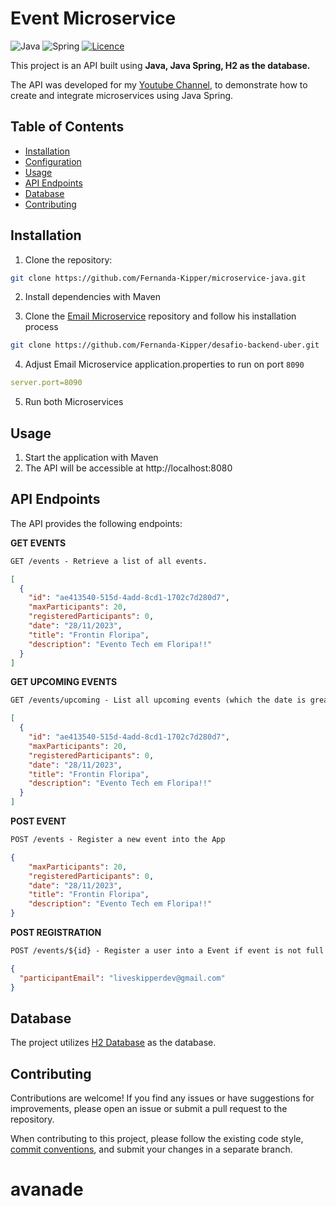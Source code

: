 # Event Microservice

![Java](https://img.shields.io/badge/java-%23ED8B00.svg?style=for-the-badge&logo=openjdk&logoColor=white)
![Spring](https://img.shields.io/badge/spring-%236DB33F.svg?style=for-the-badge&logo=spring&logoColor=white)
[![Licence](https://img.shields.io/github/license/Ileriayo/markdown-badges?style=for-the-badge)](./LICENSE)

This project is an API built using **Java, Java Spring, H2 as the database.**

The API was developed for my [Youtube Channel](https://www.youtube.com/live/yACzWg9gUGM?si=lYfhFaalzE56tkC_), to demonstrate how  to create and integrate microservices using Java Spring.

## Table of Contents

- [Installation](#installation)
- [Configuration](#configuration)
- [Usage](#usage)
- [API Endpoints](#api-endpoints)
- [Database](#database)
- [Contributing](#contributing)

## Installation

1. Clone the repository:

```bash
git clone https://github.com/Fernanda-Kipper/microservice-java.git
```

2. Install dependencies with Maven

3. Clone the [Email Microservice](https://github.com/Fernanda-Kipper/desafio-backend-uber) repository and follow his installation process

```bash
git clone https://github.com/Fernanda-Kipper/desafio-backend-uber.git
```

4. Adjust Email Microservice application.properties to run on port `8090`

```yaml
server.port=8090
```

5. Run both Microservices

## Usage

1. Start the application with Maven
2. The API will be accessible at http://localhost:8080

## API Endpoints
The API provides the following endpoints:

**GET EVENTS**
```markdown
GET /events - Retrieve a list of all events.
```
```json
[
  {
    "id": "ae413540-515d-4add-8cd1-1702c7d280d7",
    "maxParticipants": 20,
    "registeredParticipants": 0,
    "date": "28/11/2023",
    "title": "Frontin Floripa",
    "description": "Evento Tech em Floripa!!"
  }
]
```

**GET UPCOMING EVENTS**
```markdown
GET /events/upcoming - List all upcoming events (which the date is greather then current date).
```

```json
[
  {
    "id": "ae413540-515d-4add-8cd1-1702c7d280d7",
    "maxParticipants": 20,
    "registeredParticipants": 0,
    "date": "28/11/2023",
    "title": "Frontin Floripa",
    "description": "Evento Tech em Floripa!!"
  }
]
```

**POST EVENT**
```markdown
POST /events - Register a new event into the App
```
```json
{
	"maxParticipants": 20,
	"registeredParticipants": 0,
	"date": "28/11/2023",
	"title": "Frontin Floripa",
	"description": "Evento Tech em Floripa!!"
}
```

**POST REGISTRATION**
```markdown
POST /events/${id} - Register a user into a Event if event is not full
```

```json
{
  "participantEmail": "liveskipperdev@gmail.com"
}
```

## Database
The project utilizes [H2 Database](https://www.h2database.com/html/tutorial.html) as the database.

## Contributing

Contributions are welcome! If you find any issues or have suggestions for improvements, please open an issue or submit a pull request to the repository.

When contributing to this project, please follow the existing code style, [commit conventions](https://www.conventionalcommits.org/en/v1.0.0/), and submit your changes in a separate branch.




# avanade
